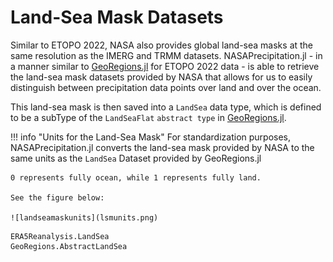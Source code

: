 # Land-Sea Mask Datasets

Similar to ETOPO 2022, NASA also provides global land-sea masks at the same resolution as the IMERG and TRMM datasets.  NASAPrecipitation.jl - in a manner similar to [GeoRegions.jl](https://github.com/JuliaClimate/GeoRegions.jl) for ETOPO 2022 data - is able to retrieve the land-sea mask datasets provided by NASA that allows for us to easily distinguish between precipitation data points over land and over the ocean.

This land-sea mask is then saved into a `LandSea` data type, which is defined to be a subType of the `LandSeaFlat` `abstract type` in [GeoRegions.jl](https://juliaclimate.github.io/GeoRegions.jl/stable/landsea/intro.html).

!!! info "Units for the Land-Sea Mask"
    For standardization purposes, NASAPrecipitation.jl converts the land-sea mask provided by NASA to the same units as the `LandSea` Dataset provided by GeoRegions.jl
    
    0 represents fully ocean, while 1 represents fully land.

    See the figure below:

    ![landseamaskunits](lsmunits.png)

```@docs
ERA5Reanalysis.LandSea
GeoRegions.AbstractLandSea
```